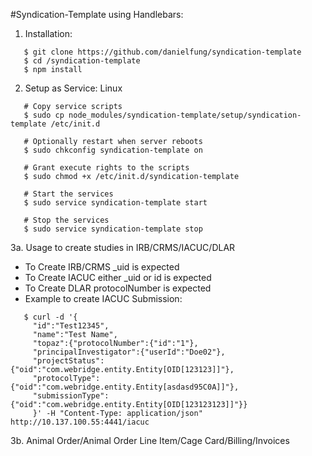 #Syndication-Template using Handlebars:

1. Installation:
 ```
    $ git clone https://github.com/danielfung/syndication-template
    $ cd /syndication-template
    $ npm install
 ```

2. Setup as Service: Linux
 ```
    # Copy service scripts
    $ sudo cp node_modules/syndication-template/setup/syndication-template /etc/init.d

    # Optionally restart when server reboots
    $ sudo chkconfig syndication-template on

    # Grant execute rights to the scripts
    $ sudo chmod +x /etc/init.d/syndication-template

    # Start the services
    $ sudo service syndication-template start
   
    # Stop the services
    $ sudo service syndication-template stop
 ```

3a. Usage to create studies in IRB/CRMS/IACUC/DLAR
  - To Create IRB/CRMS _uid is expected
  - To Create IACUC either _uid or id is expected
  - To Create DLAR protocolNumber is expected
  - Example to create IACUC Submission: 
 ```
    $ curl -d '{
      "id":"Test12345",
      "name":"Test Name",
      "topaz":{"protocolNumber":{"id":"1"},
      "principalInvestigator":{"userId":"Doe02"},
      "projectStatus":{"oid":"com.webridge.entity.Entity[OID[123123]]"},
      "protocolType":{"oid":"com.webridge.entity.Entity[asdasd95C0A]]"},
      "submissionType":{"oid":"com.webridge.entity.Entity[OID[123123123]]"}}
      }' -H "Content-Type: application/json" http://10.137.100.55:4441/iacuc
 ```

3b. Animal Order/Animal Order Line Item/Cage Card/Billing/Invoices
